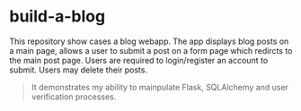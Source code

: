 # build-a-blog

This repository show cases a blog webapp. The app displays blog posts on a main page, allows a user to 
submit a post on a form page which redircts to the main post page. Users are required to login/register an account to submit. 
Users may delete their posts. 

> It demonstrates my ability to mainpulate Flask, SQLAlchemy and user verification processes.  
